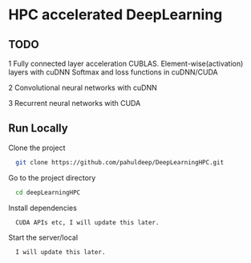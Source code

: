 # HPC accelerated DeepLearning
## TODO


1 Fully connected layer acceleration CUBLAS.
Element-wise(activation) layers with cuDNN
Softmax and loss functions in cuDNN/CUDA

2 Convolutional neural networks with cuDNN

3 Recurrent neural networks with CUDA
## Run Locally

Clone the project

```bash
  git clone https://github.com/pahuldeep/DeepLearningHPC.git
```

Go to the project directory

```bash
  cd deepLearningHPC
```

Install dependencies

```bash
  CUDA APIs etc, I will update this later.
```

Start the server/local

```bash
  I will update this later.
```

